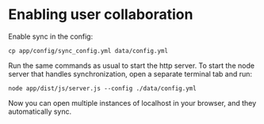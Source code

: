 # Enabling user collaboration
Enable sync in the config:
````
cp app/config/sync_config.yml data/config.yml
````
Run the same commands as usual to start the http server. To start the node server that handles synchronization, open a separate terminal tab and run:
````
node app/dist/js/server.js --config ./data/config.yml
````
Now you can open multiple instances of localhost in your browser, and they automatically sync.

